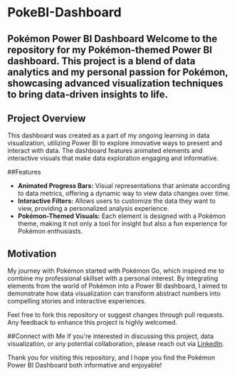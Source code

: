 # PokeBI-Dashboard
Pokémon Power BI Dashboard
Welcome to the repository for my Pokémon-themed Power BI dashboard. This project is a blend of data analytics and my personal passion for Pokémon, showcasing advanced visualization techniques to bring data-driven insights to life.
---
## Project Overview
This dashboard was created as a part of my ongoing learning in data visualization, utilizing Power BI to explore innovative ways to present and interact with data. The dashboard features animated elements and interactive visuals that make data exploration engaging and informative.

##Features
- **Animated Progress Bars:** Visual representations that animate according to data metrics, offering a dynamic way to view data changes over time.
- **Interactive Filters:** Allows users to customize the data they want to view, providing a personalized analysis experience.
- **Pokémon-Themed Visuals:** Each element is designed with a Pokémon theme, making it not only a tool for insight but also a fun experience for Pokémon enthusiasts.

## Motivation
My journey with Pokémon started with Pokémon Go, which inspired me to combine my professional skillset with a personal interest. By integrating elements from the world of Pokémon into a Power BI dashboard, I aimed to demonstrate how data visualization can transform abstract numbers into compelling stories and interactive experiences.


Feel free to fork this repository or suggest changes through pull requests. Any feedback to enhance this project is highly welcomed.

##Connect with Me
If you're interested in discussing this project, data visualization, or any potential collaboration, please reach out via [LinkedIn](https://www.linkedin.com/in/1997-saurabh-mishra/).

Thank you for visiting this repository, and I hope you find the Pokémon Power BI Dashboard both informative and enjoyable!
